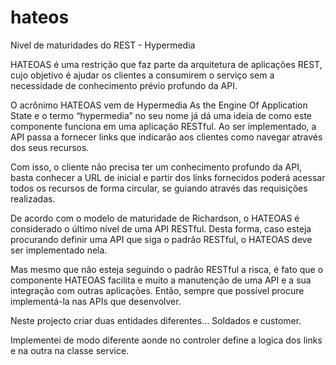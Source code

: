 # hateos
 Nivel de maturidades do REST - Hypermedia

HATEOAS é uma restrição que faz parte da arquitetura de aplicações REST, cujo objetivo é ajudar os clientes a consumirem o serviço sem a necessidade de conhecimento prévio profundo da API.

O acrônimo HATEOAS vem de Hypermedia As the Engine Of Application State e o termo “hypermedia” no seu nome já dá uma ideia de como este componente funciona em uma aplicação RESTful. Ao ser implementado, a API passa a fornecer links que indicarão aos clientes como navegar através dos seus recursos.

Com isso, o cliente não precisa ter um conhecimento profundo da API, basta conhecer a URL de inicial e partir dos links fornecidos poderá acessar todos os recursos de forma circular, se guiando através das requisições realizadas.

De acordo com o modelo de maturidade de Richardson, o HATEOAS é considerado o último nível de uma API RESTful. Desta forma, caso esteja procurando definir uma API que siga o padrão RESTful, o HATEOAS deve ser implementado nela.

Mas mesmo que não esteja seguindo o padrão RESTful a risca, é fato que o componente HATEOAS facilita e muito a manutenção de uma API e a sua integração com outras aplicações. Então, sempre que possível procure implementá-la nas APIs que desenvolver.

Neste projecto criar duas entidades diferentes... Soldados e customer.

Implementei de modo diferente aonde no controler define a logica dos links e na outra na classe service.